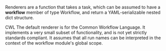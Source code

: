 Renderers are a function that takes a task, which can be assumed to have a __workflow__ member of type Workflow, and return a YAML-serializable nested dict structure.

CWL
The default renderer is for the Common Workflow Language. It implements a very small subset of functionality, and is not yet strictly standards compliant. It assumes that all run names can be interpreted in the context of the workflow module's global scope.